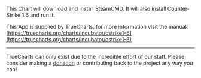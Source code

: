 This Chart will download and install SteamCMD. It will also install Counter-Strike 1.6 and run it.

This App is supplied by TrueCharts, for more information visit the manual: [https://truecharts.org/charts/incubator/cstrike1-6](https://truecharts.org/charts/incubator/cstrike1-6)

---

TrueCharts can only exist due to the incredible effort of our staff.
Please consider making a [donation](https://truecharts.org/about/sponsor) or contributing back to the project any way you can!
